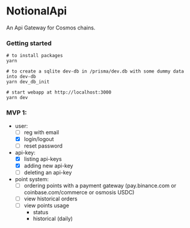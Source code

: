 # NotionalApi
An Api Gateway for Cosmos chains.


### Getting started
```console
# to install packages
yarn

# to create a sqlite dev-db in /prisma/dev.db with some dummy data into dev-db
yarn dev_db_init

# start webapp at http://localhost:3000
yarn dev
```


### MVP 1:
- user:
	- [ ] reg with email
	- [x] login/logout
	- [ ] reset password

- api-key:
	- [x] listing api-keys
	- [x] adding new api-key
	- [ ] deleting an api-key

- point system:
	- [ ] ordering points with a payment gateway (pay.binance.com or coinbase.com/commerce or osmosis USDC)
	- [ ] view historical orders
	- [ ] view points usage
		+ status
		+ historical (daily)
